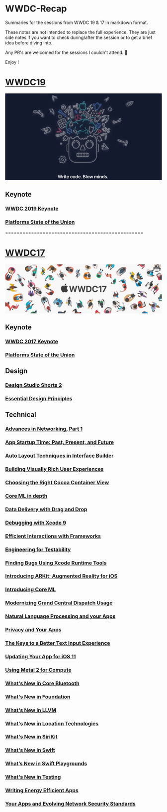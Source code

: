 # WWDC-Recap
Summaries for the sessions from WWDC 19 & 17 in markdown format.

These notes are not intended to replace the full experience. They are just side notes if you want to check during/after the session or to get a brief idea before diving into.

Any PR's are welcomed for the sessions I couldn't attend. :pray:

Enjoy !


# [WWDC19](./WWDC19)

![Image](./WWDC19/wwdc-19.png)

## Keynote
### [WWDC 2019 Keynote](./WWDC19/Keynote.md)
### [Platforms State of the Union](./WWDC19/Platforms_state_of_the_union.md)

================================================

# [WWDC17](./WWDC17)

![Image](./WWDC17/wwdc-17.jpg)

## Keynote
### [WWDC 2017 Keynote](./WWDC17/Keynote/Keynote.md)
### [Platforms State of the Union](./WWDC17/WWDC17Keynote/Platforms_State_of_the_Union.md)

## Design
### [Design Studio Shorts 2](./WWDC17/Design%20Sessions/Design_Studio_Shorts_Part_2.md)
### [Essential Design Principles](./WWDC17/Design%20Sessions/Essential_Design_Principles.md)

## Technical
### [Advances in Networking, Part 1](./WWDC17/Technical%20Sessions/Advances_in_Networking_Part_1.md)
### [App Startup Time: Past, Present, and Future](./WWDC17/Technical%20Sessions/App_Startup_TIme_Past_Present_Future.md)
### [Auto Layout Techniques in Interface Builder](./WWDC17/Technical%20Sessions/Autolayout_Techniques_in_Interface_Builder.md)
### [Building Visually Rich User Experiences](./WWDC17/Technical%20Sessions/Building_Visually_Rich_Interfaces.md)
### [Choosing the Right Cocoa Container View](./WWDC17/Technical%20Sessions/Choosing_the_right_cocoa_container_view.md)
### [Core ML in depth](./WWDC17/Technical%20Sessions/Core_ML_in_Depth.md)
### [Data Delivery with Drag and Drop](./WWDC17/Technical%20Sessions/Data_Delivery_with_Drag_Drop.md)
### [Debugging with Xcode 9](./WWDC17/Technical%20Sessions/Debugging_with_XCode9.md)
### [Efficient Interactions with Frameworks](./WWDC17/Technical%20Sessions/Efficient_Interactions_with_Frameworks.md)
### [Engineering for Testability](./WWDC17/Technical%20Sessions/Engineering_for_testability.md)
### [Finding Bugs Using Xcode Runtime Tools](./WWDC17/Technical%20Sessions/Finding_bugs_using_XCode_runtime_tools.md)
### [Introducing ARKit: Augmented Reality for iOS](./WWDC17/Technical%20Sessions/Introduction_to_ARKit.md)
### [Introducing Core ML](./WWDC17/Technical%20Sessions/Machine_Learning.md)
### [Modernizing Grand Central Dispatch Usage](./WWDC17/Technical%20Sessions/Modernizing_GCD_Usage.md)
### [Natural Language Processing and your Apps](./WWDC17/Technical%20Sessions/Natural_Language_Processing.md)
### [Privacy and Your Apps](./WWDC17/Technical%20Sessions/Privacy_and_your_apps.md)
### [The Keys to a Better Text Input Experience](./WWDC17/Technical%20Sessions/The_Keys_to_a_Better_Text_Input_Experience.md)
### [Updating Your App for iOS 11](./WWDC17/Technical%20Sessions/Updating_Your_Apps_to_iOS11.md)
### [Using Metal 2 for Compute](./WWDC17/Technical%20Sessions/Using_Metal_2_for_Compute.md)
### [What's New in Core Bluetooth](./WWDC17/Technical%20Sessions/Whats_New_in_Core_Bluetooth.md)
### [What's New in Foundation](./WWDC17/Technical%20Sessions/Whats_New_in_Foundation.md)
### [What's New in LLVM](./WWDC17/Technical%20Sessions/Whats_New_in_LLVM.md)
### [What's New in Location Technologies](./WWDC17/Technical%20Sessions/Whats_New_in_Location_Technologies.md)
### [What's New in SiriKit](./WWDC17/Technical%20Sessions/Whats_New_in_SiriKit.md)
### [What's New in Swift](./WWDC17/Technical%20Sessions/Whats_New_in_Swift.md)
### [What’s New in Swift Playgrounds](./WWDC17/Technical%20Sessions/Whats_New_in_Swift_Playgrounds.md)
### [What's New in Testing](./WWDC17/Technical%20Sessions/Whats_New_in_Testing.md)
### [Writing Energy Efficient Apps](./WWDC17/Technical%20Sessions/Writing_Energy_Efficient_Apps.md)
### [Your Apps and Evolving Network Security Standards](./WWDC17/Technical%20Sessions/Your_apps_and_evolving_network_standards.md)
